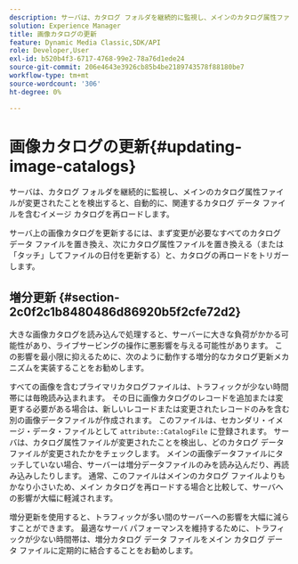 ```yaml
---
description: サーバは、カタログ フォルダを継続的に監視し、メインのカタログ属性ファイルが変更されたことを検出すると、自動的に、関連するカタログ データ ファイルを含むイメージ カタログを再ロードします。
solution: Experience Manager
title: 画像カタログの更新
feature: Dynamic Media Classic,SDK/API
role: Developer,User
exl-id: b520b4f3-6717-4768-99e2-78a76d1ede24
source-git-commit: 206e4643e3926cb85b4be2189743578f88180be7
workflow-type: tm+mt
source-wordcount: '306'
ht-degree: 0%

---
```


# 画像カタログの更新{#updating-image-catalogs}

サーバは、カタログ フォルダを継続的に監視し、メインのカタログ属性ファイルが変更されたことを検出すると、自動的に、関連するカタログ データ ファイルを含むイメージ カタログを再ロードします。

サーバ上の画像カタログを更新するには、まず変更が必要なすべてのカタログ データ ファイルを置き換え、次にカタログ属性ファイルを置き換える（または「タッチ」してファイルの日付を更新する）と、カタログの再ロードをトリガーします。

## 増分更新 {#section-2c0f2c1b8480486d86920b5f2cfe72d2}

大きな画像カタログを読み込んで処理すると、サーバーに大きな負荷がかかる可能性があり、ライブサービングの操作に悪影響を与える可能性があります。 この影響を最小限に抑えるために、次のように動作する増分的なカタログ更新メカニズムを実装することをお勧めします。

すべての画像を含むプライマリカタログファイルは、トラフィックが少ない時間帯には毎晩読み込まれます。 その日に画像カタログのレコードを追加または変更する必要がある場合は、新しいレコードまたは変更されたレコードのみを含む別の画像データファイルが作成されます。 このファイルは、セカンダリ・イメージ・データ・ファイルとして `attribute::CatalogFile` に登録されます。 サーバは、カタログ属性ファイルが変更されたことを検出し、どのカタログ データ ファイルが変更されたかをチェックします。 メインの画像データファイルにタッチしていない場合、サーバーは増分データファイルのみを読み込んだり、再読み込みしたりします。 通常、このファイルはメインのカタログ ファイルよりもかなり小さいため、メイン カタログを再ロードする場合と比較して、サーバへの影響が大幅に軽減されます。

増分更新を使用すると、トラフィックが多い間のサーバーへの影響を大幅に減らすことができます。 最適なサーバ パフォーマンスを維持するために、トラフィックが少ない時間帯は、増分カタログ データ ファイルをメイン カタログ データ ファイルに定期的に結合することをお勧めします。
